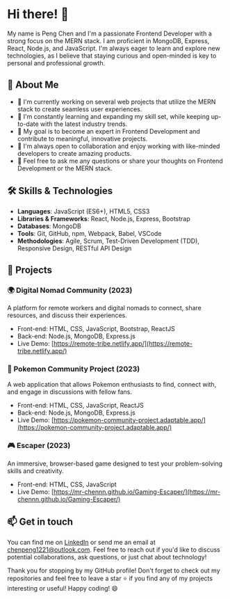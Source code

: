 

# Hi there! 👋

My name is Peng Chen and I'm a passionate Frontend Developer with a strong focus on the MERN stack. I am proficient in MongoDB, Express, React, Node.js, and JavaScript. I'm always eager to learn and explore new technologies, as I believe that staying curious and open-minded is key to personal and professional growth.

## 🌟 About Me

- 🔭 I'm currently working on several web projects that utilize the MERN stack to create seamless user experiences.
- 🌱 I'm constantly learning and expanding my skill set, while keeping up-to-date with the latest industry trends.
- 🎯 My goal is to become an expert in Frontend Development and contribute to meaningful, innovative projects.
- 👯 I'm always open to collaboration and enjoy working with like-minded developers to create amazing products.
- 💬 Feel free to ask me any questions or share your thoughts on Frontend Development or the MERN stack.

## 🛠 Skills & Technologies

- **Languages**: JavaScript (ES6+), HTML5, CSS3
- **Libraries & Frameworks**: React, Node.js, Express, Bootstrap
- **Databases**: MongoDB
- **Tools**: Git, GitHub, npm, Webpack, Babel, VSCode
- **Methodologies**: Agile, Scrum, Test-Driven Development (TDD), Responsive Design, RESTful API Design

## 🚀 Projects

### 🌍 Digital Nomad Community (2023)

A platform for remote workers and digital nomads to connect, share resources, and discuss their experiences.

- Front-end: HTML, CSS, JavaScript, Bootstrap, ReactJS
- Back-end: Node.js, MongoDB, Express.js
- Live Demo: [https://remote-tribe.netlify.app/](https://remote-tribe.netlify.app/)

### 🌟 Pokemon Community Project (2023)

A web application that allows Pokemon enthusiasts to find, connect with, and engage in discussions with fellow fans.

- Front-end: HTML, CSS, JavaScript, ReactJS
- Back-end: Node.js, MongoDB, Express.js
- Live Demo: [https://pokemon-community-project.adaptable.app/](https://pokemon-community-project.adaptable.app/)

### 🎮 Escaper (2023)

An immersive, browser-based game designed to test your problem-solving skills and creativity.

- Front-end: HTML, CSS, JavaScript
- Live Demo: [https://mr-chennn.github.io/Gaming-Escaper/](https://mr-chennn.github.io/Gaming-Escaper/)

## 📫 Get in touch

You can find me on [LinkedIn]() or send me an email at [chenpeng1221@outlook.com](mailto:chenpeng1221@outlook.com). Feel free to reach out if you'd like to discuss potential collaborations, ask questions, or just chat about technology!

Thank you for stopping by my GitHub profile! Don't forget to check out my repositories and feel free to leave a star ⭐ if you find any of my projects interesting or useful! Happy coding! 😄
